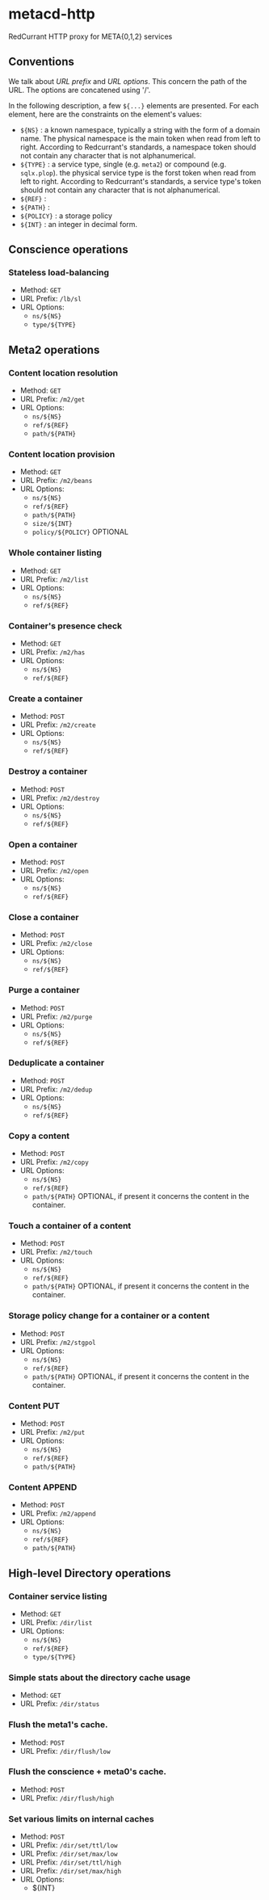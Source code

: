 # metacd-http

RedCurrant HTTP proxy for META{0,1,2} services

## Conventions

We talk about *URL prefix* and *URL options*. This concern the path of the URL. The options are concatened using '/'.

In the following description, a few ``${...}`` elements are presented. For each element, here are the constraints on the element's values:
  * ``${NS}`` : a known namespace, typically a string with the form of a domain name. The physical namespace is the main token when read from left to right. According to Redcurrant's standards, a namespace token should not contain any character that is not alphanumerical.
  * ``${TYPE}`` :  a service type, single (e.g. ``meta2``) or compound (e.g. ``sqlx.plop``). the physical service type is the forst token when read from left to right. According to Redcurrant's standards, a service type's  token should not contain any character that is not alphanumerical.
  * ``${REF}`` : 
  * ``${PATH}`` : 
  * ``${POLICY}`` : a storage policy
  * ``${INT}`` : an integer in decimal form.

## Conscience operations

### Stateless load-balancing
  * Method: ``GET``
  * URL Prefix: ``/lb/sl`` 
  * URL Options:
    * ``ns/${NS}``
    * ``type/${TYPE}``

## Meta2 operations

### Content location resolution
  * Method: ``GET``
  * URL Prefix: ``/m2/get``
  * URL Options:
    * ``ns/${NS}``
    * ``ref/${REF}``
    * ``path/${PATH}``

### Content location provision
  * Method: ``GET``
  * URL Prefix: ``/m2/beans``
  * URL Options:
    * ``ns/${NS}``
    * ``ref/${REF}``
    * ``path/${PATH}``
    * ``size/${INT}``
    * ``policy/${POLICY}`` OPTIONAL

### Whole container listing
  * Method: ``GET``
  * URL Prefix: ``/m2/list``
  * URL Options:
    * ``ns/${NS}``
    * ``ref/${REF}``

### Container's presence check
  * Method: ``GET``
  * URL Prefix: ``/m2/has``
  * URL Options:
    * ``ns/${NS}``
    * ``ref/${REF}``

### Create a container
  * Method: ``POST``
  * URL Prefix: ``/m2/create``
  * URL Options:
    * ``ns/${NS}``
    * ``ref/${REF}``

### Destroy a container
  * Method: ``POST``
  * URL Prefix: ``/m2/destroy``
  * URL Options:
    * ``ns/${NS}``
    * ``ref/${REF}``

### Open a container
  * Method: ``POST``
  * URL Prefix: ``/m2/open``
  * URL Options:
    * ``ns/${NS}``
    * ``ref/${REF}``

### Close a container
  * Method: ``POST``
  * URL Prefix: ``/m2/close``
  * URL Options:
    * ``ns/${NS}``
    * ``ref/${REF}``

### Purge a container
  * Method: ``POST``
  * URL Prefix: ``/m2/purge``
  * URL Options:
    * ``ns/${NS}``
    * ``ref/${REF}``

### Deduplicate a container
  * Method: ``POST``
  * URL Prefix: ``/m2/dedup``
  * URL Options:
    * ``ns/${NS}``
    * ``ref/${REF}``

### Copy a content
  * Method: ``POST``
  * URL Prefix: ``/m2/copy``
  * URL Options:
    * ``ns/${NS}``
    * ``ref/${REF}``
    * ``path/${PATH}`` OPTIONAL, if present it concerns the content in the container.

### Touch a container of a content
  * Method: ``POST``
  * URL Prefix: ``/m2/touch``
  * URL Options:
    * ``ns/${NS}``
    * ``ref/${REF}``
    * ``path/${PATH}`` OPTIONAL, if present it concerns the content in the container.

### Storage policy change for a container or a content
  * Method: ``POST``
  * URL Prefix: ``/m2/stgpol``
  * URL Options:
    * ``ns/${NS}``
    * ``ref/${REF}``
    * ``path/${PATH}`` OPTIONAL, if present it concerns the content in the container.

### Content PUT
  * Method: ``POST``
  * URL Prefix: ``/m2/put``
  * URL Options:
    * ``ns/${NS}``
    * ``ref/${REF}``
    * ``path/${PATH}``

### Content APPEND
  * Method: ``POST``
  * URL Prefix: ``/m2/append``
  * URL Options:
    * ``ns/${NS}``
    * ``ref/${REF}``
    * ``path/${PATH}``

## High-level Directory operations

### Container service listing
  * Method: ``GET``
  * URL Prefix: ``/dir/list``
  * URL Options:
    * ``ns/${NS}``
    * ``ref/${REF}``
    * ``type/${TYPE}``

### Simple stats about the directory cache usage
  * Method: ``GET``
  * URL Prefix: ``/dir/status``

### Flush the meta1's cache.
  * Method: ``POST``
  * URL Prefix: ``/dir/flush/low``

### Flush the conscience + meta0's cache.
  * Method: ``POST``
  * URL Prefix: ``/dir/flush/high``

### Set various limits on internal caches
  * Method: ``POST``
  * URL Prefix: ``/dir/set/ttl/low``
  * URL Prefix: ``/dir/set/max/low``
  * URL Prefix: ``/dir/set/ttl/high``
  * URL Prefix: ``/dir/set/max/high``
  * URL Options:
    * ${INT}
